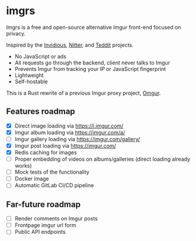# imgrs

Imgrs is a free and open-source alternative Imgur front-end focused on privacy.

Inspired by the [Invidious](https://github.com/iv-org/invidious), [Nitter](https://github.com/zedeus/nitter), and [Teddit](https://github.com/teddit-net/teddit) projects.

- No JavaScript or ads
- All requests go through the backend, client never talks to Imgur
- Prevents Imgur from tracking your IP or JavaScript fingerprint
- Lightweight
- Self-hostable

This is a Rust rewrite of a previous Imgur proxy project, [Omgur](https://git.geraldwu.com/gerald/omgur).

## Features roadmap

- [x] Direct image loading via https://i.imgur.com/
- [x] Imgur album loading via https://imgur.com/a/
- [ ] Imgur gallery loading via https://imgur.com/gallery/
- [x] Imgur post loading via https://imgur.com/
- [x] Redis caching for images
- [ ] Proper embedding of videos on albums/galleries (direct loading already works)
- [ ] Mock tests of the functionality
- [ ] Docker image
- [ ] Automatic GitLab CI/CD pipeline

## Far-future roadmap

- [ ] Render comments on Imgur posts
- [ ] Frontpage imgur url form
- [ ] Public API endpoints
